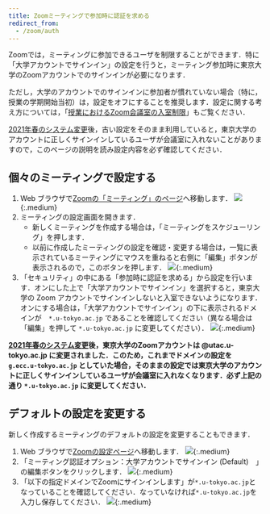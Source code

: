 ```yaml
---
title: Zoomミーティングで参加時に認証を求める
redirect_from:
  - /zoom/auth
---
```


Zoomでは，ミーティングに参加できるユーザを制限することができます．特に「大学アカウントでサインイン」の設定を行うと，ミーティング参加時に東京大学のZoomアカウントでのサインインが必要になります．

ただし，大学のアカウントでのサインインに参加者が慣れていない場合（特に，授業の学期開始当初）は，設定をオフにすることを推奨します．設定に関する考え方については，「[授業におけるZoom会議室の入室制限](/faculty_members/zoom_access_control)」もご覧ください．

<div class="box--important">
<a href="/change2021s/">2021年春のシステム変更</a>後，古い設定をそのまま利用していると，東京大学のアカウントに正しくサインインしているユーザが会議室に入れないことがありますので，このページの説明を読み設定内容を必ず確認してください．
</div>

## 個々のミーティングで設定する

1. Web ブラウザで[Zoomの「ミーティング」のページ](https://u-tokyo-ac-jp.zoom.us/meeting#/upcoming)へ移動します．
![](meeting_1.png){:.medium}
2. ミーティングの設定画面を開きます．
    - 新しくミーティングを作成する場合は，「ミーティングをスケジューリング」を押します．
    - 以前に作成したミーティングの設定を確認・変更する場合は，一覧に表示されているミーティングにマウスを重ねると右側に「編集」ボタンが表示されるので，このボタンを押します．
    ![](meeting_2.png){:.medium}
3. 「セキュリティ」の中にある「参加時に認証を求める」から設定を行います．オンにした上で「大学アカウントでサインイン」を選択すると，東京大学の Zoom アカウントでサインインしないと入室できないようになります．オンにする場合は，「大学アカウントでサインイン」の下に表示されるドメインが　`*.u-tokyo.ac.jp` であることを確認してください（異なる場合は「編集」を押して `*.u-tokyo.ac.jp` に変更してください）．
![](meeting_3.png){:.medium}

<strong class="box--alert">
<a href="/change2021s/">2021年春のシステム変更</a>後，東京大学のZoomアカウントは @utac.u-tokyo.ac.jp に変更されました．このため，これまでドメインの設定を <code>g.ecc.u-tokyo.ac.jp</code> としていた場合，そのままの設定では東京大学のアカウントに正しくサインインしているユーザが会議室に入れなくなります．必ず上記の通り <code>*.u-tokyo.ac.jp</code> に変更してください．
</strong>

## デフォルトの設定を変更する

新しく作成するミーティングのデフォルトの設定を変更することもできます．

1. Web ブラウザで[Zoomの設定ページ](https://u-tokyo-ac-jp.zoom.us/profile/setting)へ移動します．
![](setting_1.png){:.medium}
2. 「ミーティング認証オプション：大学アカウントでサインイン (Default)　」の編集ボタンをクリックします．
![](setting_2.png){:.medium}
3. 「以下の指定ドメインでZoomにサインインします」が`*.u-tokyo.ac.jp`となっていることを確認してください．なっていなければ`*.u-tokyo.ac.jp`を入力し保存してください．
![](setting_3.png){:.medium}
